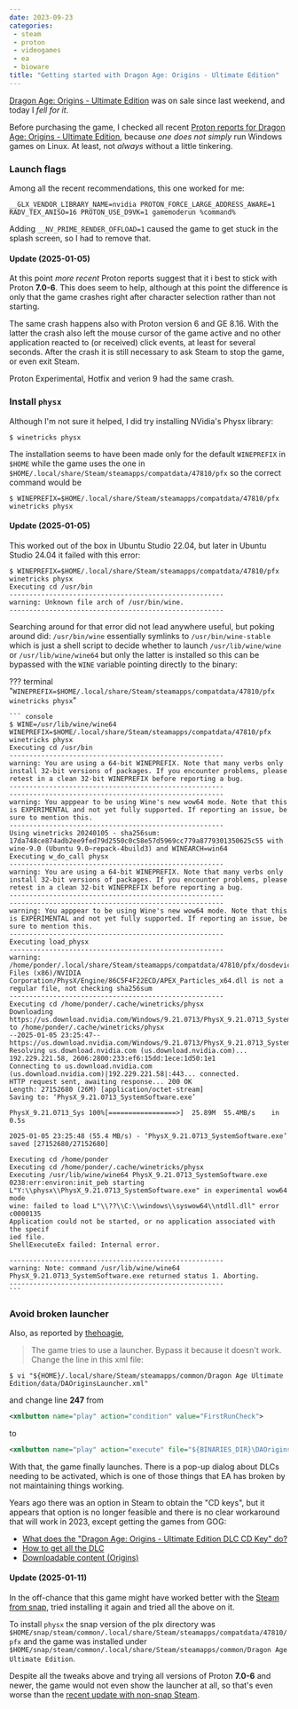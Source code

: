 ```yaml
---
date: 2023-09-23
categories:
 - steam
 - proton
 - videogames
 - ea
 - bioware
title: "Getting started with Dragon Age: Origins - Ultimate Edition"
---
```


[Dragon Age: Origins - Ultimate Edition](https://store.steampowered.com/app/47810/Dragon_Age_Origins__Ultimate_Edition/)
was on sale since last weekend, and today I *fell for it*.

Before purchasing the game, I checked all recent
[Proton reports for Dragon Age: Origins - Ultimate Edition](https://www.protondb.com/app/47810),
because *one does not simply* run Windows games on Linux.
At least, not *always* without a little tinkering.

<!-- more --> 

### Launch flags

Among all the recent recommendations, this one worked for me:

``` console
__GLX_VENDOR_LIBRARY_NAME=nvidia PROTON_FORCE_LARGE_ADDRESS_AWARE=1 RADV_TEX_ANISO=16 PROTON_USE_D9VK=1 gamemoderun %command%
```

Adding `__NV_PRIME_RENDER_OFFLOAD=1` caused the game to get
stuck in the splash screen, so I had to remove that.

#### Update (2025-01-05)

At this point *more recent* Proton reports suggest that it i
best to stick with Proton **7.0-6**. This does seem to help,
although at this point the difference is only that the game
crashes right after character selection rather than not starting.

The same crash happens also with Proton version 6 and GE 8.16.
With the latter the crash also left the mouse cursor of the game
active and no other application reacted to (or received) click
events, at least for several seconds. After the crash it is still
necessary to ask Steam to stop the game, or even exit Steam.

Proton Experimental, Hotfix and verion 9 had the same crash.

### Install `physx`

Although I'm not sure it helped, I did try installing
NVidia's Physx library:

``` console
$ winetricks physx
```

The installation seems to have been made only for the default
`WINEPREFIX` in `$HOME` while the game uses the one in
`$HOME/.local/share/Steam/steamapps/compatdata/47810/pfx` so
the correct command would be

``` console
$ WINEPREFIX=$HOME/.local/share/Steam/steamapps/compatdata/47810/pfx winetricks physx
```

#### Update (2025-01-05)

This worked out of the box in Ubuntu Studio 22.04, but later in
Ubuntu Studio 24.04 it failed with this error:

``` console
$ WINEPREFIX=$HOME/.local/share/Steam/steamapps/compatdata/47810/pfx winetricks physx
Executing cd /usr/bin
------------------------------------------------------
warning: Unknown file arch of /usr/bin/wine.
------------------------------------------------------
```

Searching around for that error did not lead anywhere useful,
but poking around did: `/usr/bin/wine` essentially symlinks to
`/usr/bin/wine-stable` which is just a shell script to decide
whether to launch `/usr/lib/wine/wine` or `/usr/lib/wine/wine64`
but only the latter is installed so this can be bypassed with
the `WINE` variable pointing directly to the binary:

??? terminal "`WINEPREFIX=$HOME/.local/share/Steam/steamapps/compatdata/47810/pfx winetricks physx`"

    ``` console
    $ WINE=/usr/lib/wine/wine64 WINEPREFIX=$HOME/.local/share/Steam/steamapps/compatdata/47810/pfx winetricks physx
    Executing cd /usr/bin
    ------------------------------------------------------
    warning: You are using a 64-bit WINEPREFIX. Note that many verbs only install 32-bit versions of packages. If you encounter problems, please retest in a clean 32-bit WINEPREFIX before reporting a bug.
    ------------------------------------------------------
    ------------------------------------------------------
    warning: You apppear to be using Wine's new wow64 mode. Note that this is EXPERIMENTAL and not yet fully supported. If reporting an issue, be sure to mention this.
    ------------------------------------------------------
    Using winetricks 20240105 - sha256sum: 17da748ce874adb2ee9fed79d2550c0c58e57d5969cc779a8779301350625c55 with wine-9.0 (Ubuntu 9.0~repack-4build3) and WINEARCH=win64
    Executing w_do_call physx
    ------------------------------------------------------
    warning: You are using a 64-bit WINEPREFIX. Note that many verbs only install 32-bit versions of packages. If you encounter problems, please retest in a clean 32-bit WINEPREFIX before reporting a bug.
    ------------------------------------------------------
    ------------------------------------------------------
    warning: You apppear to be using Wine's new wow64 mode. Note that this is EXPERIMENTAL and not yet fully supported. If reporting an issue, be sure to mention this.
    ------------------------------------------------------
    Executing load_physx 
    ------------------------------------------------------
    warning: /home/ponder/.local/share/Steam/steamapps/compatdata/47810/pfx/dosdevices/c:/Program Files (x86)/NVIDIA Corporation/PhysX/Engine/86C5F4F22ECD/APEX_Particles_x64.dll is not a regular file, not checking sha256sum
    ------------------------------------------------------
    Executing cd /home/ponder/.cache/winetricks/physx
    Downloading https://us.download.nvidia.com/Windows/9.21.0713/PhysX_9.21.0713_SystemSoftware.exe to /home/ponder/.cache/winetricks/physx
    --2025-01-05 23:25:47--  https://us.download.nvidia.com/Windows/9.21.0713/PhysX_9.21.0713_SystemSoftware.exe
    Resolving us.download.nvidia.com (us.download.nvidia.com)... 192.229.221.58, 2606:2800:233:ef6:15dd:1ece:1d50:1e1
    Connecting to us.download.nvidia.com (us.download.nvidia.com)|192.229.221.58|:443... connected.
    HTTP request sent, awaiting response... 200 OK
    Length: 27152680 (26M) [application/octet-stream]
    Saving to: ‘PhysX_9.21.0713_SystemSoftware.exe’

    PhysX_9.21.0713_Sys 100%[=================>]  25.89M  55.4MB/s    in 0.5s    

    2025-01-05 23:25:48 (55.4 MB/s) - ‘PhysX_9.21.0713_SystemSoftware.exe’ saved [27152680/27152680]

    Executing cd /home/ponder
    Executing cd /home/ponder/.cache/winetricks/physx
    Executing /usr/lib/wine/wine64 PhysX_9.21.0713_SystemSoftware.exe
    0238:err:environ:init_peb starting L"Y:\\physx\\PhysX_9.21.0713_SystemSoftware.exe" in experimental wow64 mode
    wine: failed to load L"\\??\\C:\\windows\\syswow64\\ntdll.dll" error c0000135
    Application could not be started, or no application associated with the specif
    ied file.
    ShellExecuteEx failed: Internal error.

    ------------------------------------------------------
    warning: Note: command /usr/lib/wine/wine64 PhysX_9.21.0713_SystemSoftware.exe returned status 1. Aborting.
    ------------------------------------------------------
    ```

### Avoid broken launcher

Also, as reported by
[thehoagie](https://www.protondb.com/users/597403899),

> The game tries to use a launcher. Bypass it because it
> doesn't work. Change the line in this xml file:

``` console
$ vi "${HOME}/.local/share/Steam/steamapps/common/Dragon Age Ultimate Edition/data/DAOriginsLauncher.xml"
```

and change line **247** from

``` xml
<xmlbutton name="play" action="condition" value="FirstRunCheck">
```

to

``` xml
<xmlbutton name="play" action="execute" file="${BINARIES_DIR}\DAOrigins.exe" autoquit="true">
```

With that, the game finally launches. There is a pop-up dialog
about DLCs needing to be activated, which is one of those
things that EA has broken by not maintaining things working.

Years ago there was an option in Steam to obtain the "CD keys",
but it appears that option is no longer feasible and there is
no clear workaround that will work in 2023, except getting the
games from GOG:

*  [What does the "Dragon Age: Origins - Ultimate Edition DLC CD Key" do?](https://steamcommunity.com/app/47810/discussions/0/558752450420490163)
*  [How to get all the DLC](https://steamcommunity.com/app/47810/discussions/0/1698300679774459377/)
*  [Downloadable content (Origins)](https://dragonage.fandom.com/wiki/Downloadable_content_(Origins))

#### Update (2025-01-11)

In the off-chance that this game might have worked better with the
[Steam from snap](./2024-11-03-ubuntu-studio-24-04-on-rapture-gaming-pc-and-more.md#snap-package-removed),
tried installing it again and tried all the above on it.

To install `physx` the snap version of the plx directory was
`$HOME/snap/steam/common/.local/share/Steam/steamapps/compatdata/47810/pfx`
and the game was installed under
`$HOME/snap/steam/common/.local/share/Steam/steamapps/common/Dragon Age Ultimate Edition`.

Despite all the tweaks above and trying all versions of Proton **7.0-6**
and newer, the game would not even show the launcher at all, so that's even worse
than the [recent update with non-snap Steam](#update-2025-01-05).